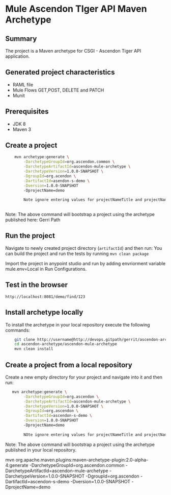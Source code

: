 Mule Ascendon TIger API Maven Archetype
======================================

Summary
-------
The project is a Maven archetype for CSGI - Ascendon Tiger API application.

Generated project characteristics
-------------------------
* RAML file
* Mule Flows GET,POST, DELETE and PATCH
* Munit

Prerequisites
-------------

- JDK 8
- Maven 3

Create a project
----------------

```bash
    mvn archetype:generate \
        -DarchetypeGroupId=org.ascendon.common \
        -DarchetypeArtifactId=ascendon-mule-archetype \
        -DarchetypeVersion=1.0.0-SNAPSHOT \
        -DgroupId=org.acendon \
        -DartifactId=asendon-s-demo \
        -Dversion=1.0.0-SNAPSHOT
        -DprojectName=demo
        
        Note ignore entering values for projectNameTitle and projectNameLowerCase.
 
```

Note: The above command will bootstrap a project using the archetype published here: Gerri Path

Run the project
----------------

Navigate to newly created project directory (`artifactId`) and then run:
You can build the project and run the tests by running ```mvn clean package```

Import the project in anypoint studio and run by adding envriorment variable mule.env=Local in Run Configurations.




Test in the browser
-------------------

	http://localhost:8081/demo/find/123


Install archetype locally
-------------------------

To install the archetype in your local repository execute the following commands:

```bash
    git clone http://username@http://devops.gitpath/gerrit/ascendon-archetype.git
    cd ascendon-archetype/ascendon-mule-archetype
    mvn clean install
```

Create a project from a local repository
----------------------------------------

Create a new empty directory for your project and navigate into it and then run:

```bash
   mvn archetype:generate \
        -DarchetypeGroupId=org.ascendon \
        -DarchetypeArtifactId=ascendon-mule-archetype \
        -DarchetypeVersion=1.0.0-SNAPSHOT \
        -DgroupId=org.ascendon \
        -DartifactId=ascendon-s-demo \
        -Dversion=1.0.0-SNAPSHOT
        -DprojectName=demo
        
        NOte ignore entering values for projectNameTitle and projectNameLowerCase.
```

Note: The above command will bootstrap a project using the archetype published in your local repository. 

mvn org.apache.maven.plugins:maven-archetype-plugin:2.0-alpha-4:generate -DarchetypeGroupId=org.ascendon.common -DarchetypeArtifactId=ascendon-mule-archetype -DarchetypeVersion=1.0.0-SNAPSHOT -DgroupId=org.ascendon -DartifactId=ascendon-s-demo -Dversion=1.0.0-SNAPSHOT -DprojectName=demo
